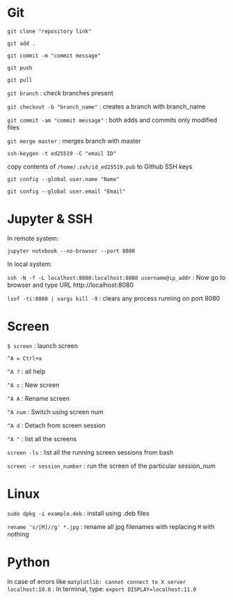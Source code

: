 # Git

`git clone "repository link"`

`git add .`

`git commit -m "commit message"`

`git push`

`git pull`

`git branch` : check branches present

`git checkout -b "branch_name"` : creates a branch with branch_name

`git commit -am "commit message"` : both adds and commits only modified files

`git merge master` : merges branch with master

`ssh-keygen -t ed25519 -C "email ID"`

copy contents of `/home/.ssh/id_ed25519.pub` to Github SSH keys

`git config --global user.name "Name"`

`git config --global user.email "Email"`


# Jupyter & SSH

In remote system:

`jupyter notebook --no-browser --port 8080`

In local system:

`ssh -N -f -L localhost:8080:localhost:8080 username@ip_addr` : Now go to browser and type URL http://localhost:8080

`lsof -ti:8080 | xargs kill -9` : clears any process running on port 8080


# Screen

`$ screen` : launch screen

`^A = Ctrl+a`

`^A ?` : all help

`^A c` : New screen

`^A A` : Rename screen

`^A num` : Switch using screen num

`^A d` : Detach from screen session

`^A "` : list all the screens

`screen -ls` : list all the running screen sessions from bash

`screen -r session_number` : run the screen of the particular session_num

# Linux

`sudo dpkg -i example.deb` : install using .deb files

`rename 's/[M]//g' *.jpg` : rename all jpg filenames with replacing `M` with nothing


# Python
In case of errors like `matplotlib: cannot connect to X server localhost:10.0` : In terminal, type: `export DISPLAY=localhost:11.0`
